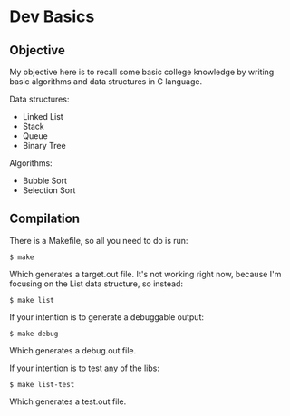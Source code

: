 # Dev Basics

## Objective
My objective here is to recall some basic college knowledge by writing basic algorithms and data structures in C language.

Data structures:
* Linked List
* Stack
* Queue
* Binary Tree

Algorithms:
* Bubble Sort
* Selection Sort

## Compilation
There is a Makefile, so all you need to do is run:
```
$ make
```
Which generates a target.out file.
It's not working right now, because I'm focusing on the List data structure, so instead:
```
$ make list
```

If your intention is to generate a debuggable output:
```
$ make debug
```
Which generates a debug.out file.

If your intention is to test any of the libs:
```
$ make list-test
```
Which generates a test.out file.